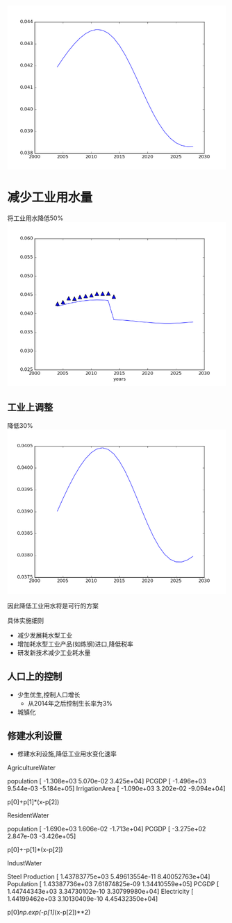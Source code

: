![](imag/init.png)


# 减少工业用水量


将工业用水降低50%
![](imag/half.png)


## 工业上调整

降低30%
![](imag/thirty.png)

因此降低工业用水将是可行的方案

具体实施细则

- 减少发展耗水型工业
- 增加耗水型工业产品(如炼钢)进口,降低税率
- 研发新技术减少工业耗水量

## 人口上的控制

- 少生优生,控制人口增长
    + 从2014年之后控制生长率为3%
- 城镇化

## 修建水利设置
- 修建水利设施,降低工业用水变化速率

AgricultureWater

population [ -1.308e+03   5.070e-02   3.425e+04]
PCGDP [ -1.496e+03   9.544e-03  -5.184e+05]
IrrigationArea [ -1.090e+03   3.202e-02  -9.094e+04]

p[0]+p[1]*(x-p[2])

ResidentWater

population [ -1.690e+03   1.606e-02  -1.713e+04]
PCGDP [ -3.275e+02   2.847e-03  -3.426e+05]

p[0]+-p[1]*(x-p[2])

IndustWater

Steel Production [  1.43783775e+03   5.49613554e-11   8.40052763e+04]
Population [  1.43387736e+03   7.61874825e-09   1.34410559e+05]
PCGDP [  1.44744343e+03   3.34730102e-10   3.30799980e+04]
Electricity [  1.44199462e+03   3.10130409e-10   4.45432350e+04]

p[0]*np.exp(-p[1]*(x-p[2])**2)

